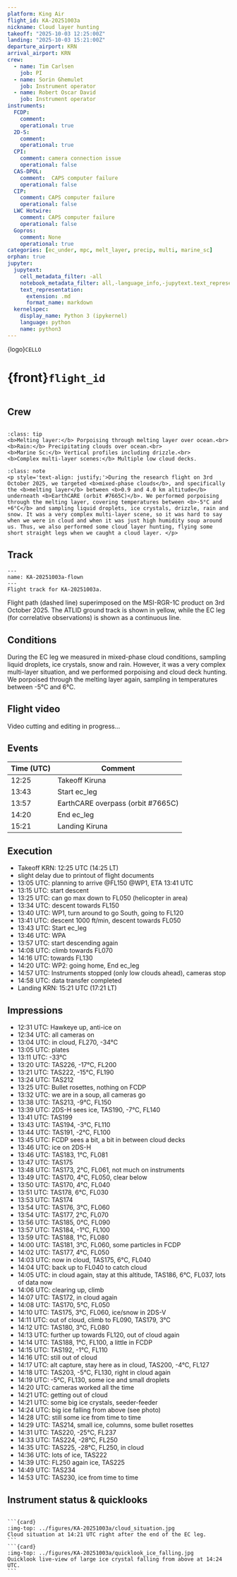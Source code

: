 ```yaml
---
platform: King Air
flight_id: KA-20251003a
nickname: Cloud layer hunting
takeoff: "2025-10-03 12:25:00Z"
landing: "2025-10-03 15:21:00Z"
departure_airport: KRN
arrival_airport: KRN
crew:
  - name: Tim Carlsen
    job: PI
  - name: Sorin Ghemulet
    job: Instrument operator
  - name: Robert Oscar David
    job: Instrument operator
instruments:
  FCDP:
    comment:
    operational: true
  2D-S:
    comment:
    operational: true
  CPI:
    comment: camera connection issue
    operational: false
  CAS-DPOL:
    comment:  CAPS computer failure
    operational: false
  CIP:
    comment: CAPS computer failure
    operational: false
  LWC Hotwire:
    comment: CAPS computer failure
    operational: false
  Gopros:
    comment: None
    operational: true
categories: [ec_under, mpc, melt_layer, precip, multi, marine_sc]
orphan: true
jupyter:
  jupytext:
    cell_metadata_filter: -all
    notebook_metadata_filter: all,-language_info,-jupytext.text_representation.format_version,-jupytext.text_representation.jupytext_version
    text_representation:
      extension: .md
      format_name: markdown
  kernelspec:
    display_name: Python 3 (ipykernel)
    language: python
    name: python3
---
```


{logo}`CELLO`

# {front}`flight_id`

```{badges}
```

## Crew

```{crew-list}
```

```{admonition} EarthCARE target scenarios
:class: tip
<b>Melting layer:</b> Porpoising through melting layer over ocean.<br>
<b>Rain:</b> Precipitating clouds over ocean.<br>
<b>Marine Sc:</b> Vertical profiles including drizzle.<br>
<b>Complex multi-layer scenes:</b> Multiple low cloud decks.
```


```{admonition} Flight summary
:class: note
<p style='text-align: justify;'>During the research flight on 3rd October 2025, we targeted <b>mixed-phase clouds</b>, and specifically the <b>melting layer</b> between <b>0.9 and 4.0 km altitude</b> underneath <b>EarthCARE (orbit #7665C)</b>. We performed porpoising through the melting layer, covering temperatures between <b>-5°C and +6°C</b> and sampling liquid droplets, ice crystals, drizzle, rain and snow. It was a very complex multi-layer scene, so it was hard to say when we were in cloud and when it was just high humidity soup around us. Thus, we also performed some cloud layer hunting, flying some short straight legs when we caught a cloud layer. </p>
```


## Track

```{figure} ../figures/KA-20251003a/KA-20251003a_7665C.png
---
name: KA-20251003a-flown
---
Flight track for KA-20251003a.
```
Flight path (dashed line) superimposed on the MSI-RGR-1C product on 3rd October 2025. The ATLID ground track is shown in yellow, while the EC leg (for correlative observations) is shown as a continuous line.


## Conditions

During the EC leg we measured in mixed-phase cloud conditions, sampling liquid droplets, ice crystals, snow and rain. However, it was a very complex multi-layer situation, and we performed porpoising and cloud deck hunting. We porpoised through the melting layer again, sampling in temperatures between -5°C and 6°C.

## Flight video

Video cutting and editing in progress...


## Events

Time (UTC) | Comment
-------------| -----
12:25 | Takeoff Kiruna
13:43 | Start ec_leg
13:57 | EarthCARE overpass (orbit #7665C)
14:20 | End ec_leg
15:21 | Landing Kiruna


## Execution

- Takeoff KRN: 12:25 UTC (14:25 LT)
- slight delay due to printout of flight documents
- 13:05 UTC: planning to arrive @FL150 @WP1, ETA 13:41 UTC
- 13:15 UTC: start descent
- 13:25 UTC: can go max down to FL050 (helicopter in area)
- 13:34 UTC: descent towards FL150
- 13:40 UTC: WP1, turn around to go South, going to FL120
- 13:41 UTC: descent 1000 ft/min, descent towards FL050
- 13:43 UTC: Start ec_leg
- 13:46 UTC: WPA
- 13:57 UTC: start descending again
- 14:08 UTC: climb towards FL070
- 14:16 UTC: towards FL130
- 14:20 UTC: WP2: going home, End ec_leg
- 14:57 UTC: Instruments stopped (only low clouds ahead), cameras stop
- 14:58 UTC: data transfer completed
- Landing KRN: 15:21 UTC (17:21 LT)

## Impressions

- 12:31 UTC: Hawkeye up, anti-ice on
- 12:34 UTC: all cameras on
- 13:04 UTC: in cloud, FL270, -34°C
- 13:05 UTC: plates
- 13:11 UTC: -33°C
- 13:20 UTC: TAS226, -17°C, FL200
- 13:21 UTC: TAS222, -15°C, FL190
- 13:24 UTC: TAS212
- 13:25 UTC: Bullet rosettes, nothing on FCDP
- 13:32 UTC: we are in a soup, all cameras go
- 13:38 UTC: TAS213, -9°C, FL150
- 13:39 UTC: 2DS-H sees ice, TAS190, -7°C, FL140
- 13:41 UTC: TAS199
- 13:43 UTC: TAS194, -3°C, FL110
- 13:44 UTC: TAS191, -2°C, FL100
- 13:45 UTC: FCDP sees a bit, a bit in between cloud decks
- 13:46 UTC: ice on 2DS-H
- 13:46 UTC: TAS183, 1°C, FL081
- 13:47 UTC: TAS175
- 13:48 UTC: TAS173, 2°C, FL061, not much on instruments
- 13:49 UTC: TAS170, 4°C, FL050, clear below
- 13:50 UTC: TAS170, 4°C, FL040
- 13:51 UTC: TAS178, 6°C, FL030
- 13:53 UTC: TAS174
- 13:54 UTC: TAS176, 3°C, FL060
- 13:54 UTC: TAS177, 2°C, FL070
- 13:56 UTC: TAS185, 0°C, FL090
- 13:57 UTC: TAS184, -1°C, FL100
- 13:59 UTC: TAS188, 1°C, FL080
- 14:00 UTC: TAS181, 3°C, FL060, some particles in FCDP
- 14:02 UTC: TAS177, 4°C, FL050
- 14:03 UTC: now in cloud, TAS175, 6°C, FL040
- 14:04 UTC: back up to FL040 to catch cloud
- 14:05 UTC: in cloud again, stay at this altitude, TAS186, 6°C, FL037, lots of data now
- 14:06 UTC: clearing up, climb
- 14:07 UTC: TAS172, in cloud again
- 14:08 UTC: TAS170, 5°C, FL050
- 14:10 UTC: TAS175, 3°C, FL060, ice/snow in 2DS-V
- 14:11 UTC: out of cloud, climb to FL090, TAS179, 3°C
- 14:12 UTC: TAS180, 3°C, FL080
- 14:13 UTC: further up towards FL120, out of cloud again
- 14:14 UTC: TAS188, 1°C, FL100, a little in FCDP
- 14:15 UTC: TAS192, -1°C, FL110
- 14:16 UTC: still out of cloud
- 14:17 UTC: alt capture, stay here as in cloud, TAS200, -4°C, FL127
- 14:18 UTC: TAS203, -5°C, FL130, right in cloud again
- 14:19 UTC: -5°C, FL130, some ice and small droplets
- 14:20 UTC: cameras worked all the time
- 14:21 UTC: getting out of cloud
- 14:21 UTC: some big ice crystals, seeder-feeder
- 14:24 UTC: big ice falling from above (see photo)
- 14:28 UTC: still some ice from time to time
- 14:29 UTC: TAS214, small ice, columns, some bullet rosettes
- 14:31 UTC: TAS220, -25°C, FL237
- 14:33 UTC: TAS224, -28°C, FL250
- 14:35 UTC: TAS225, -28°C, FL250, in cloud
- 14:36 UTC: lots of ice, TAS222
- 14:39 UTC: FL250 again ice, TAS225
- 14:49 UTC: TAS234
- 14:53 UTC: TAS230, ice from time to time


## Instrument status & quicklooks
```{instrument-table}
```
````{card-carousel} 2
```{card}
:img-top: ../figures/KA-20251003a/cloud_situation.jpg
Cloud situation at 14:21 UTC right after the end of the EC leg.
```
```{card}
:img-top: ../figures/KA-20251003a/quicklook_ice_falling.jpg
Quicklook live-view of large ice crystal falling from above at 14:24 UTC.
```
